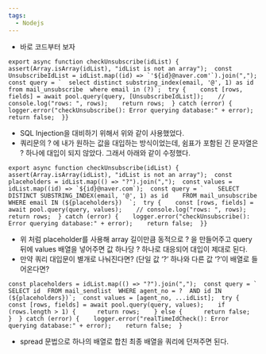 ```yaml
---
tags:
  - Nodejs
---
```



- 바로 코드부터 보자

```
export async function checkUnsubscribe(idList) {  assert(Array.isArray(idList), "idList is not an array");  const UnsubscribeIdList = idList.map((id) => `'${id}@naver.com'`).join(",");  const query = `  select distinct substring_index(email, '@', 1) as id  from mail_unsubscribe  where email in (?)`;  try {    const [rows, fields] = await pool.query(query, [UnsubscribeIdList]);    // console.log("rows: ", rows);    return rows;  } catch (error) {    logger.error("checkUnsubscribe(): Error querying database:" + error);    return false;  }}
```

- SQL Injection을 대비하기 위해서 위와 같이 사용했었다.
- 쿼리문의 ? 에 내가 원하는 값을 대입하는 방식이었는데, 쉼표가 포함된 긴 문자열은 ? 하나에 대입이 되지 않았다. 그래서 아래와 같이 수정했다.

```
export async function checkUnsubscribe(idList) {  assert(Array.isArray(idList), "idList is not an array");  const placeholders = idList.map(() => "?").join(",");  const values = idList.map((id) => `${id}@naver.com`);  const query = `    SELECT DISTINCT SUBSTRING_INDEX(email, '@', 1) as id    FROM mail_unsubscribe    WHERE email IN (${placeholders})  `;  try {    const [rows, fields] = await pool.query(query, values);    // console.log("rows: ", rows);    return rows;  } catch (error) {    logger.error("checkUnsubscribe(): Error querying database:" + error);    return false;  }}
```

- 위 처럼 placeholder를 사용해 array 길이만큼 동적으로 ? 을 만들어주고 query 뒤에 values 배열을 넣어주면 값 하나당 ? 하나로 대응되어 대입이 제대로 된다.
- 만약 쿼리 대입문이 별개로 나눠진다면? (단일 값 ‘?’ 하나와 다른 값 ‘?’이 배열로 들어온다면?

```
const placeholders = idList.map(() => "?").join(",");  const query = `  SELECT id  FROM mail_sendlist  WHERE agent_no = ?  AND id IN (${placeholders})`;  const values = [agent_no, ...idList];  try {    const [rows, fields] = await pool.query(query, values);    if (rows.length > 1) {      return rows;    } else {      return false;    }  } catch (error) {    logger.error("realTimeIdCheck(): Error querying database:" + error);    return false;  }
```

- spread 문법으로 하나의 배열로 합친 최종 배열을 쿼리에 던져주면 된다.